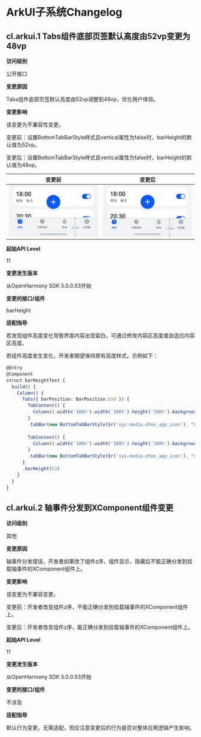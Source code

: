 # ArkUI子系统Changelog

## cl.arkui.1 Tabs组件底部页签默认高度由52vp变更为48vp

**访问级别**

公开接口

**变更原因**

Tabs组件底部页签默认高度由52vp调整到48vp，优化用户体验。

**变更影响**

该变更为不兼容性变更。

变更前：设置BottomTabBarStyle样式且vertical属性为false时，barHeight的默认值为52vp。

变更后：设置BottomTabBarStyle样式且vertical属性为false时，barHeight的默认值为48vp。

|               变更前                |              变更后               |
| :---------------------------------: | :-------------------------------: |
| ![](figures/before_tabs_barHeight.jpg) | ![](figures/after_tabs_barHeight.jpg) |

**起始API Level**

11

**变更发生版本**

从OpenHarmony SDK 5.0.0.53开始

**变更的接口/组件**

barHeight

**适配指导**

若发现组件高度变化导致界面内容出现留白，可通过修改内容区高度或自适应内容区高度。

若组件高度发生变化，开发者期望保持原有高度样式。示例如下：

```ts
@Entry
@Component
struct barHeightTest {
  build() {
    Column() {
      Tabs({ barPosition: BarPosition.End }) {
        TabContent() {
          Column().width('100%').width('100%').height('100%').backgroundColor(Color.Pink)
        }
        .tabBar(new BottomTabBarStyle($r('sys.media.ohos_app_icon'), "Pink"))

        TabContent() {
          Column().width('100%').width('100%').height('100%').backgroundColor(Color.Green)
        }
        .tabBar(new BottomTabBarStyle($r('sys.media.ohos_app_icon'), "Green"))
      }
      .barHeight(52)
    }
  }
}
```

## cl.arkui.2 轴事件分发到XComponent组件变更

**访问级别**

其他

**变更原因**

轴事件分发错误，开发者如果改了组件z序，组件显示、隐藏后不能正确分发到挂载轴事件的XComponent组件上。

**变更影响**

该变更为不兼容变更。

变更前：开发者改变组件z序，不能正确分发到挂载轴事件的XComponent组件上。

变更后：开发者改变组件z序，能正确分发到挂载轴事件的XComponent组件上。

**起始API Level**

11

**变更发生版本**

从OpenHarmony SDK 5.0.0.53开始

**变更的接口/组件**

不涉及

**适配指导**

默认行为变更，无需适配，但应注意变更后的行为是否对整体应用逻辑产生影响。